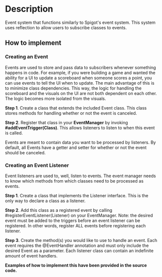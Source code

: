 # Description
Event system that functions similarly to Spigot's event system. This system uses reflection to allow users to subscribe classes to events.

## How to implement
### Creating an Event
Events are used to store and pass data to subscribers whenever something happens in code.
For example, if you were building a game and wanted the ability for a UI to update a scoreboard when someone scores a point, you can use events to tell the UI when to update. The main advantage of this is to minimize class dependencies. This way, the logic for handling the scoreboard and the visuals on the UI are not both dependent on each other. The logic becomes more isolated from the visuals. 

**Step 1**. Create a class that extends the included Event class. This class stores methods for handling whether or not the event is canceled.

**Step 2**. Register that class in your **EventManager** by invoking **#addEventTrigger(Class)**. This allows listeners to listen to when this event is called. 

Events are meant to contain data you want to be processed by listeners. By default, all Events have a getter and setter for whether or not the event should be canceled. 

### Creating an Event Listener
Event listeners are used to, well, listen to events. The event manager needs to know which methods from which classes need to be processed as events. 

**Step 1**. Create a class that implements the Listener interface. This is the only way to declare a class as a listener. 

**Step 2**. Add this class as a registered event by calling #registerEventListener(Listener) on your EventManager. Note: the desired event must be added to the triggers before an event listener can be registered. In other words, register ALL events before registering each listener.

**Step 3**. Create the method(s) you would like to use to handle an event. Each event requires the @EventHandler annotation and must only include the desired Event as a parameter. Each listener class can contain an indefinite amount of event handlers. 

**Examples of how to implement this have been provided in the source code.** 
